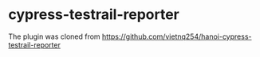 # cypress-testrail-reporter
The plugin was cloned from https://github.com/vietnq254/hanoi-cypress-testrail-reporter
